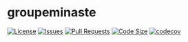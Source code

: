 # groupeminaste

[![License](https://img.shields.io/github/license/groupeminaste/groupeminaste)](LICENSE)
[![Issues](https://img.shields.io/github/issues/groupeminaste/groupeminaste)]()
[![Pull Requests](https://img.shields.io/github/issues-pr/groupeminaste/groupeminaste)]()
[![Code Size](https://img.shields.io/github/languages/code-size/groupeminaste/groupeminaste)]()
[![codecov](https://codecov.io/gh/groupeminaste/groupeminaste/graph/badge.svg?token=iIM9xwE4QT)](https://codecov.io/gh/groupeminaste/groupeminaste)


